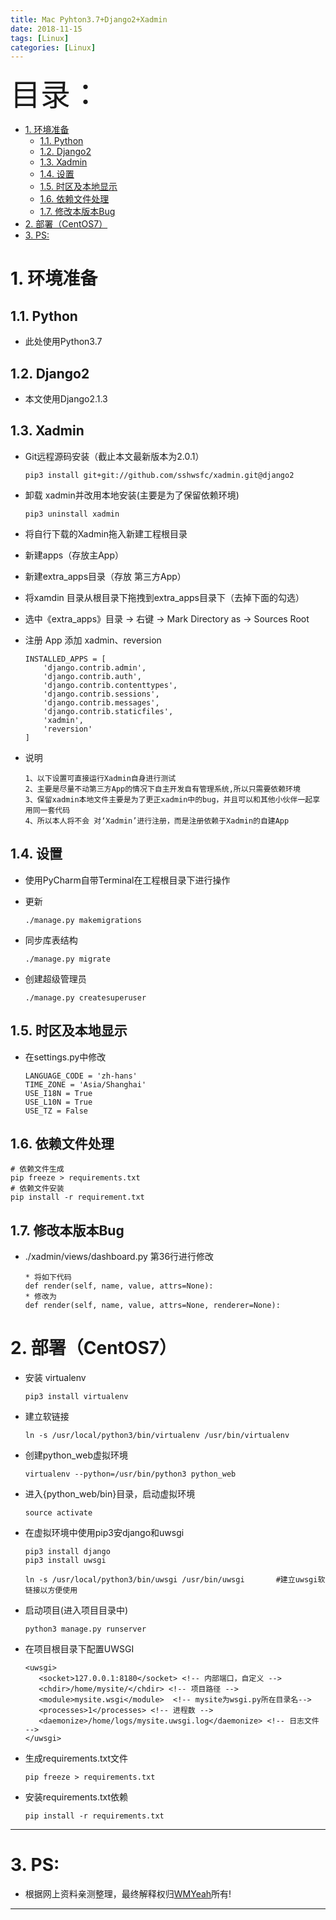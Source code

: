 ```yaml
---
title: Mac Pyhton3.7+Django2+Xadmin
date: 2018-11-15
tags: [Linux]
categories: [Linux]
---
```


<font size=20>目录：</font>

<!-- TOC -->

- [1. 环境准备](#1-环境准备)
	- [1.1. Python](#11-python)
	- [1.2. Django2](#12-django2)
	- [1.3. Xadmin](#13-xadmin)
	- [1.4. 设置](#14-设置)
	- [1.5. 时区及本地显示](#15-时区及本地显示)
	- [1.6. 依赖文件处理](#16-依赖文件处理)
	- [1.7. 修改本版本Bug](#17-修改本版本bug)
- [2. 部署（CentOS7）](#2-部署centos7)
- [3. PS:](#3-ps)

<!-- /TOC -->

# 1. 环境准备
## 1.1. Python
*	此处使用Python3.7

## 1.2. Django2
*	本文使用Django2.1.3

## 1.3. Xadmin
*	Git远程源码安装（截止本文最新版本为2.0.1）
	```
	pip3 install git+git://github.com/sshwsfc/xadmin.git@django2
	```

*	卸载 xadmin并改用本地安装(主要是为了保留依赖环境)
	```
	pip3 uninstall xadmin
	```

*	将自行下载的Xadmin拖入新建工程根目录
*	新建apps（存放主App）
*	新建extra_apps目录（存放 第三方App）
*	将xamdin 目录从根目录下拖拽到extra_apps目录下（去掉下面的勾选）
*	选中《extra_apps》目录 → 右键 → Mark Directory as → Sources Root
*	注册 App 添加 xadmin、reversion
	```
	INSTALLED_APPS = [
	    'django.contrib.admin',
	    'django.contrib.auth',
	    'django.contrib.contenttypes',
	    'django.contrib.sessions',
	    'django.contrib.messages',
	    'django.contrib.staticfiles',
	    'xadmin',
	    'reversion'
	]
	```

*	说明
	```
	1、以下设置可直接运行Xadmin自身进行测试
	2、主要是尽量不动第三方App的情况下自主开发自有管理系统,所以只需要依赖环境
	3、保留xadmin本地文件主要是为了更正xadmin中的bug，并且可以和其他小伙伴一起享用同一套代码
	4、所以本人将不会 对‘Xadmin’进行注册，而是注册依赖于Xadmin的自建App
	```


## 1.4. 设置
*	使用PyCharm自带Terminal在工程根目录下进行操作
*	更新
	```
	./manage.py makemigrations
	```

*	同步库表结构
	```
	./manage.py migrate
	```

*	创建超级管理员
	```
	./manage.py createsuperuser
	```

## 1.5. 时区及本地显示
*	在settings.py中修改
	```
	LANGUAGE_CODE = 'zh-hans'
	TIME_ZONE = 'Asia/Shanghai'
	USE_I18N = True
	USE_L10N = True
	USE_TZ = False
	```

## 1.6. 依赖文件处理
```
# 依赖文件生成
pip freeze > requirements.txt
# 依赖文件安装
pip install -r requirement.txt
```

## 1.7. 修改本版本Bug
* ./xadmin/views/dashboard.py 第36行进行修改
	```
	* 将如下代码
	def render(self, name, value, attrs=None):
	* 修改为
	def render(self, name, value, attrs=None, renderer=None):
	```

# 2. 部署（CentOS7）
* 安装 virtualenv
	```
	pip3 install virtualenv
	```

* 建立软链接
	```
	ln -s /usr/local/python3/bin/virtualenv /usr/bin/virtualenv
	```

*	创建python_web虚拟环境
	```
	virtualenv --python=/usr/bin/python3 python_web
	```

* 进入{python_web/bin}目录，启动虚拟环境
	```
	source activate
	```

* 在虚拟环境中使用pip3安django和uwsgi
	```
	pip3 install django
	pip3 install uwsgi

	ln -s /usr/local/python3/bin/uwsgi /usr/bin/uwsgi		#建立uwsgi软链接以方便使用
	```

* 启动项目(进入项目目录中)
	```
	python3 manage.py runserver
	```

* 在项目根目录下配置UWSGI
	```
	<uwsgi>
	   <socket>127.0.0.1:8180</socket> <!-- 内部端口，自定义 -->
	   <chdir>/home/mysite/</chdir> <!-- 项目路径 -->
	   <module>mysite.wsgi</module>  <!-- mysite为wsgi.py所在目录名-->
	   <processes>1</processes> <!-- 进程数 -->
	   <daemonize>/home/logs/mysite.uwsgi.log</daemonize> <!-- 日志文件 -->
	</uwsgi>
	```

*	生成requirements.txt文件
	```
	pip freeze > requirements.txt
	```

*	安装requirements.txt依赖
	```
	pip install -r requirements.txt
	```

------
# 3. PS:

* 根据网上资料亲测整理，最终解释权归[WMYeah][1]所有!

------

[1]:http://www.wmyeah.com
[2]:http://blog.51cto.com/kusorz/1920778
